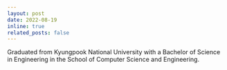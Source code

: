 ```yaml
---
layout: post
date: 2022-08-19
inline: true
related_posts: false
---
```

Graduated from Kyungpook National University with a Bachelor of Science in Engineering in the School of Computer Science and Engineering.
